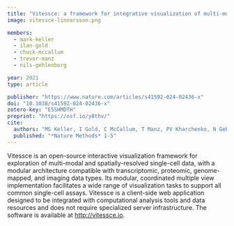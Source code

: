 ```yaml
---
title: "Vitessce: a framework for integrative visualization of multi-modal and spatially-resolved single-cell data"
image: vitessce-linnarsson.png

members:
  - mark-keller
  - ilan-gold
  - chuck-mccallum
  - trevor-manz
  - nils-gehlenborg

year: 2021
type: article

publisher: "https://www.nature.com/articles/s41592-024-02436-x"
doi: "10.1038/s41592-024-02436-x"
zotero-key: "E5SHMDTH"
preprint: "https://osf.io/y8thv/"
cite:
  authors: "MS Keller, I Gold, C McCallum, T Manz, PV Kharchenko, N Gehlenborg"
  published: "*Nature Methods* 1-5"
---
```

Vitessce is an open-source interactive visualization framework for exploration of multi-modal and spatially-resolved single-cell data, with a modular architecture compatible with transcriptomic, proteomic, genome-mapped, and imaging data types. Its modular, coordinated multiple view implementation facilitates a wide range of visualization tasks to support all common single-cell assays. Vitessce is a client-side web application designed to be integrated with computational analysis tools and data resources and does not require specialized server infrastructure. The software is available at http://vitessce.io.